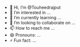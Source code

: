 - 👋 Hi, I’m @Touheedrajput
- 👀 I’m interested in ...
- 🌱 I’m currently learning ...
- 💞️ I’m looking to collaborate on ...
- 📫 How to reach me ...
- 😄 Pronouns: ...
- ⚡ Fun fact: ...

<!---
Touheedrajput/Touheedrajput is a ✨ special ✨ repository because its `README.md` (this file) appears on your GitHub profile.
You can click the Preview link to take a look at your changes.
--->
